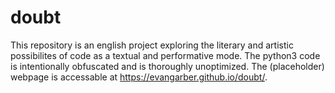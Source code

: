 # doubt
This repository is an english project exploring the literary and artistic possibilites of code as a textual and performative mode. The python3 code is intentionally obfuscated and is thoroughly unoptimized. The (placeholder) webpage is accessable at https://evangarber.github.io/doubt/.

